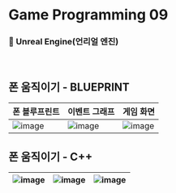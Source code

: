 # Game Programming 09
### 🔧 Unreal Engine(언리얼 엔진)

<br>

## 폰 움직이기 - BLUEPRINT

폰 블루프린트 | 이벤트 그래프 | 게임 화면
---|---|---
![image](https://github.com/user-attachments/assets/30c86597-f5a8-496d-bb2e-e30e7c992a16) | ![image](https://github.com/user-attachments/assets/abd70478-f15b-430e-af3d-a024997f7daf) | ![image](https://github.com/user-attachments/assets/ad1c3826-7291-4bb4-aacb-867192a1635a)

## 폰 움직이기 - C++

![image](https://github.com/user-attachments/assets/45fe7418-742b-4a25-b16e-937ed34e9513) | ![image](https://github.com/user-attachments/assets/4eee8fee-ce8c-42e3-a14b-4487c1511297) | ![image](https://github.com/user-attachments/assets/bb4566d1-9485-4fca-b410-4152eb00ff0d)
---|---|---
